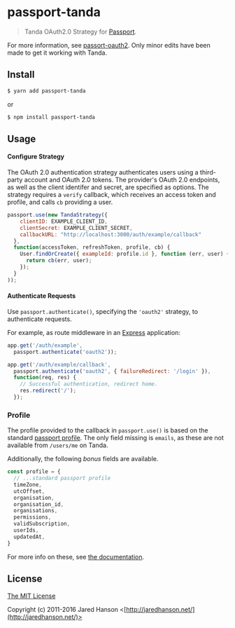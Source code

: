 # passport-tanda
> Tanda OAuth2.0 Strategy for [Passport](http://passportjs.org/).

For more information, see [passort-oauth2](https://github.com/jaredhanson/passport-oauth2).  Only
 minor edits have been made to get it working with Tanda.

## Install

```sh
$ yarn add passport-tanda
```
or
```sh
$ npm install passport-tanda
```

## Usage

#### Configure Strategy

The OAuth 2.0 authentication strategy authenticates users using a third-party
account and OAuth 2.0 tokens.  The provider's OAuth 2.0 endpoints, as well as
the client identifer and secret, are specified as options.  The strategy
requires a `verify` callback, which receives an access token and profile,
and calls `cb` providing a user.

```js
passport.use(new TandaStrategy({
    clientID: EXAMPLE_CLIENT_ID,
    clientSecret: EXAMPLE_CLIENT_SECRET,
    callbackURL: "http://localhost:3000/auth/example/callback"
  },
  function(accessToken, refreshToken, profile, cb) {
    User.findOrCreate({ exampleId: profile.id }, function (err, user) {
      return cb(err, user);
    });
  }
));
```

#### Authenticate Requests

Use `passport.authenticate()`, specifying the `'oauth2'` strategy, to
authenticate requests.

For example, as route middleware in an [Express](http://expressjs.com/)
application:

```js
app.get('/auth/example',
  passport.authenticate('oauth2'));

app.get('/auth/example/callback',
  passport.authenticate('oauth2', { failureRedirect: '/login' }),
  function(req, res) {
    // Successful authentication, redirect home.
    res.redirect('/');
  });
```

### Profile

The profile provided to the callback in `passport.use()` is based on the standard 
[passport profile](http://passportjs.org/docs/profile).  The only field missing is `emails`, as 
these are not available from `/users/me` on Tanda.

Additionally, the following *bonus* fields are available.

```js
const profile = {
  // ...standard passport profile
  timeZone,
  utcOffset,
  organisation,
  organisation_id,
  organisations,
  permissions,
  validSubscription,
  userIds,
  updatedAt,
}
```

For more info on these, see [the documentation](https://my.tanda.co/api/v2/documentation#general-current-user-get).

## License

[The MIT License](http://opensource.org/licenses/MIT)

Copyright (c) 2011-2016 Jared Hanson <[http://jaredhanson.net/](http://jaredhanson.net/)>
